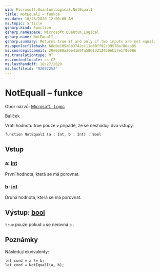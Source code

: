 ```yaml
---
uid: Microsoft.Quantum.Logical.NotEqualI
title: NotEqualI – funkce
ms.date: 10/26/2020 12:00:00 AM
ms.topic: article
qsharp.kind: function
qsharp.namespace: Microsoft.Quantum.Logical
qsharp.name: NotEqualI
qsharp.summary: Returns true if and only if two inputs are not equal.
ms.openlocfilehash: 68e0e105a6b3742ec11e80ff92c39578a786aa85
ms.sourcegitcommit: 29e0d88a30e4166fa580132124b0eb57e1f0e986
ms.translationtype: MT
ms.contentlocale: cs-CZ
ms.lasthandoff: 10/27/2020
ms.locfileid: "92697253"
---
```

# <a name="notequali-function"></a>NotEqualI – funkce

Obor názvů: [Microsoft.. Logic](xref:Microsoft.Quantum.Logical)

Balíček [](https://nuget.org/packages/)


Vrátí hodnotu true pouze v případě, že se neshodují dva vstupy.

```qsharp
function NotEqualI (a : Int, b : Int) : Bool
```


## <a name="input"></a>Vstup

### <a name="a--int"></a>a: [int](xref:microsoft.quantum.lang-ref.int)

První hodnota, která se má porovnat.


### <a name="b--int"></a>b: [int](xref:microsoft.quantum.lang-ref.int)

Druhá hodnota, která se má porovnat.



## <a name="output--bool"></a>Výstup: [bool](xref:microsoft.quantum.lang-ref.bool)

`true` pouze pokud `a` se nerovná `b` .

## <a name="remarks"></a>Poznámky

Následují ekvivalenty:

```Q#
let cond = a != b;
let cond = NotEqualI(a, b);
```